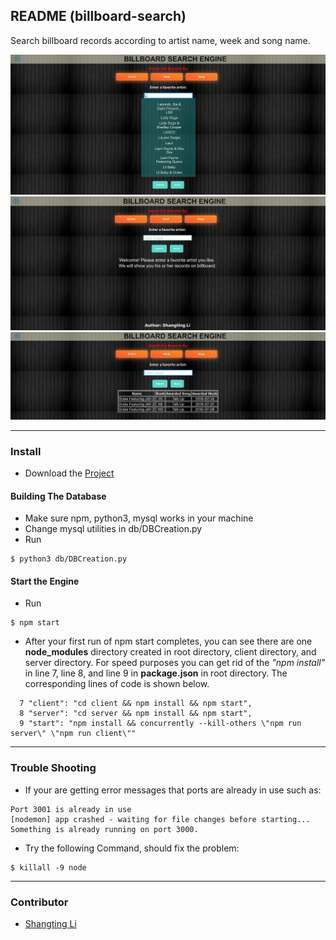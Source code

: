 ## README (billboard-search)

Search billboard records according to artist name, week and song name.

![readme image](./images/ScreenShot1.png "Readme Image")
![readme image](./images/ScreenShot2.png "Readme Image")
![readme image](./images/ScreenShot3.png "Readme Image")

---
### Install
* Download the [Project](https://github.com/Shangtingli/billboard-engine/archive/master.zip)
#### Building The Database
* Make sure npm, python3, mysql works in your machine
* Change mysql utilities in db/DBCreation.py
* Run
```python3
$ python3 db/DBCreation.py
```

#### Start the Engine
* Run
```
$ npm start
```

* After your first run of npm start completes, you can see there are one **node_modules** directory created in root directory,
  client directory, and server directory. For speed purposes you can get rid of the *"npm install"* in line 7, line 8, and line 9 in  **package.json** in root directory. The corresponding lines of code is shown below.
  
```
  7 "client": "cd client && npm install && npm start",
  8 "server": "cd server && npm install && npm start",
  9 "start": "npm install && concurrently --kill-others \"npm run server\" \"npm run client\""
```
---
### Trouble Shooting

* If your are getting error messages that ports are already in use such as:

```
Port 3001 is already in use
[nodemon] app crashed - waiting for file changes before starting...
Something is already running on port 3000.
```
  
*  Try the following Command, should fix the problem:

```
$ killall -9 node
```
---
### Contributor
* [Shangting Li](https://github.com/shangtingli)
